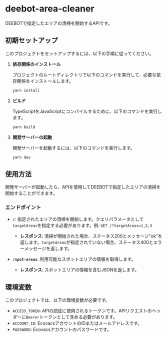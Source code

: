 # deebot-area-cleaner

DEEBOTで指定したエリアの清掃を開始するAPIです。

## 初期セットアップ

このプロジェクトをセットアップするには、以下の手順に従ってください。

1. **依存関係のインストール**

   プロジェクトのルートディレクトリで以下のコマンドを実行して、必要な依存関係をインストールします。

   ```bash
   yarn install
   ```

2. **ビルド**

   TypeScriptをJavaScriptにコンパイルするために、以下のコマンドを実行します。

   ```bash
   yarn build
   ```

3. **開発サーバーの起動**

   開発サーバーを起動するには、以下のコマンドを実行します。

   ```bash
   yarn dev
   ```

## 使用方法

開発サーバーが起動したら、APIを使用してDEEBOTで指定したエリアの清掃を開始することができます。

### エンドポイント

- **`/`**: 指定されたエリアの清掃を開始します。クエリパラメータとして`targetAreas`を指定する必要があります。例: `GET /?targetAreas=1,2,3`
  - **レスポンス**: 清掃が開始された場合、ステータス200とメッセージ"ok"を返します。`targetAreas`が指定されていない場合、ステータス400とエラーメッセージを返します。

- **`/spot-areas`**: 利用可能なスポットエリアの情報を取得します。
  - **レスポンス**: スポットエリアの情報を含むJSONを返します。

## 環境変数

このプロジェクトでは、以下の環境変数が必要です。

- `ACCESS_TOKEN`: APIの認証に使用されるトークンです。APIリクエストのヘッダーに`Bearer`トークンとして含める必要があります。
- `ACCOUNT_ID`: EcovacsアカウントのIDまたはメールアドレスです。
- `PASSWORD`: Ecovacsアカウントのパスワードです。
